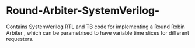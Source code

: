 # Round-Arbiter-SystemVerilog-
Contains SystemVerilog RTL and TB code for implementing a Round Robin Arbiter , which can be parametrised to have variable time slices for different requesters.
